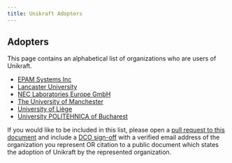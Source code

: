 ```yaml
---
title: Unikraft Adopters
---
```


## Adopters

This page contains an alphabetical list of organizations who are users of Unikraft.

* [EPAM Systems Inc](https://www.epam.com)
* [Lancaster University](https://lancs.ac.uk)
* [NEC Laboratories Europe GmbH](https://neclab.eu)
* [The University of Manchester](https://www.manchester.ac.uk/)
* [University of Liège](https://www.uliege.be/)
* [University POLITEHNICA of Bucharest](https://upb.ro)

If you would like to be included in this list, please open a [pull request to this document](https://github.com/unikraft/unikraft/blob/staging/ADOPTERS.md) and include a [DCO sign-off](https://developercertificate.org/) with a verified email address of the organization you represent OR citation to a public document which states the adoption of Unikraft by the represented organization.

